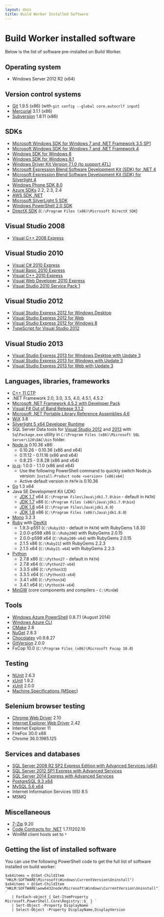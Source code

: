 ```yaml
---
layout: docs
title: Build Worker Installed Software
---
```


# Build Worker installed software

Below is the list of software pre-installed on Build Worker.

## Operating system

* Windows Server 2012 R2 (x64)

## Version control systems

* [Git](http://git-scm.com/download/win) 1.9.5 (x86) (with `git config --global core.autocrlf input`)
* [Mercurial](http://mercurial.selenic.com/downloads) 3.1.1 (x86)
* [Subversion](http://www.collab.net/downloads/subversion) 1.8.11 (x86)

## SDKs

* [Microsoft Windows SDK for Windows 7 and .NET Framework 3.5 SP1](http://www.microsoft.com/en-us/download/details.aspx?id=3138)
* [Microsoft Windows SDK for Windows 7 and .NET Framework 4](http://www.microsoft.com/en-us/download/details.aspx?id=8279)
* [Windows SDK for Windows 8](http://msdn.microsoft.com/en-us/library/windows/desktop/hh852363.aspx)
* [Windows SDK for Windows 8.1](http://msdn.microsoft.com/en-us/windows/desktop/bg162891.aspx)
* [Windows Driver Kit Version 7.1.0 (to support ATL)](http://www.microsoft.com/en-us/download/details.aspx?id=11800)
* [Microsoft Expression Blend Software Development Kit (SDK) for .NET 4](http://www.microsoft.com/en-us/download/details.aspx?id=10801)
* [Microsoft Expression Blend Software Development Kit (SDK) for Silverlight 4](http://www.microsoft.com/en-us/download/details.aspx?id=3062)
* [Windows Phone SDK 8.0](http://www.microsoft.com/en-us/download/details.aspx?id=35471)
* [Azure SDKs](http://azure.microsoft.com/en-us/downloads/archive-net-downloads/) 2.2, 2.3, 2.4
* [AWS SDK .NET](http://aws.amazon.com/sdk-for-net/)
* [Microsoft SilverLight 5 SDK](http://www.microsoft.com/en-us/download/details.aspx?id=28359)
* [Windows PowerShell 2.0 SDK](http://www.microsoft.com/en-ca/download/details.aspx?id=2560)
* [DirectX SDK](http://www.microsoft.com/en-us/download/details.aspx?id=6812) (`C:\Program Files (x86)\Microsoft DirectX SDK`)


## Visual Studio 2008

* [Visual C++ 2008 Express](http://go.microsoft.com/?linkid=7729279)

## Visual Studio 2010

* [Visual C# 2010 Express](http://go.microsoft.com/?linkid=9709939)
* [Visual Basic 2010 Express](http://go.microsoft.com/?linkid=9709929)
* [Visual C++ 2010 Express](http://go.microsoft.com/?linkid=9709949)
* [Visual Web Developer 2010 Express](http://go.microsoft.com/fwlink/?LinkID=167874)
* [Visual Studio 2010 Service Pack 1](http://www.microsoft.com/en-us/download/details.aspx?id=23691)

## Visual Studio 2012

* [Visual Studio Express 2012 for Windows Desktop](http://www.microsoft.com/en-us/download/details.aspx?id=34673)
* [Visual Studio Express 2012 for Web](http://www.microsoft.com/en-us/download/details.aspx?id=30669)
* [Visual Studio Express 2012 for Windows 8](http://www.microsoft.com/en-us/download/details.aspx?id=30664)
* [TypeScript for Visual Studio 2012](http://www.microsoft.com/en-us/download/details.aspx?id=34790)

## Visual Studio 2013

* [Visual Studio Express 2013 for Windows Desktop with Update 3](http://www.microsoft.com/en-us/download/details.aspx?id=43733)
* [Visual Studio Express 2013 for Windows with Update 3](http://www.microsoft.com/en-us/download/details.aspx?id=43729)
* [Visual Studio Express 2013 for Web with Update 3](http://www.microsoft.com/en-us/download/details.aspx?id=43722 )

## Languages, libraries, frameworks

* [C++ 11 CTP](http://blogs.msdn.com/b/vcblog/archive/2013/11/18/announcing-the-visual-c-compiler-november-2013-ctp.aspx)
* .NET Framework 2.0, 3.0, 3.5, 4.0, 4.5.1, 4.5.2
* [Microsoft .NET Framework 4.5.2 with Developer Pack](http://www.microsoft.com/en-ca/download/details.aspx?id=42637)
* [Visual F# Out of Band Release 3.1.2](http://www.microsoft.com/en-us/download/details.aspx?id=44011)
* [Microsoft .NET Portable Library Reference Assemblies 4.6](http://www.microsoft.com/en-us/download/details.aspx?id=40727)
* [WiX](http://wixtoolset.org/) 3.8
* [Silverlight 5 x64 Developer Runtime](http://go.microsoft.com/fwlink/?LinkID=229324)
* SQL Server Data tools for [Visual Studio 2012](http://msdn.microsoft.com/en-us/jj650015) and [2013](http://stackoverflow.com/questions/15556339/how-to-build-sqlproj-projects-on-a-build-server) with `SqlPackage.exe` utility in `C:\Program Files (x86)\Microsoft SQL Server\120\DAC\bin` folder.
* [Node.js](http://nodejs.org/dist/) 0.10.36 x86:
    * 0.10.26 - 0.10.36 (x86 and x64)
    * 0.11.12 - 0.11.16 (x86 and x64)
    * 0.8.25 - 0.8.28 (x86 and x64)
* [io.js](https://iojs.org/dist/): 1.0.0 - 1.1.0 (x86 and x64)
    * Use the following PowerShell command to quickly switch Node.js version: `Install-Product node <version> [x86|x64]`
    * Active default version in `PATH` is 0.10.36
* [Go](http://golang.org/dl/) 1.3 x64
* Java SE Development Kit (JDK)
    * [JDK 1.7](http://www.oracle.com/technetwork/java/javase/downloads/jdk7-downloads-1880260.html) x64 (`C:\Program Files\Java\jdk1.7.0\bin` - default in `PATH`)
    * [JDK 1.7](http://www.oracle.com/technetwork/java/javase/downloads/jdk7-downloads-1880260.html) x86 (`C:\Program Files (x86)\Java\jdk1.7.0\bin`)
    * [JDK 1.8](http://www.oracle.com/technetwork/java/javase/downloads/jdk8-downloads-2133151.html) x64 (`C:\Program Files\Java\jdk1.8.0`)
    * [JDK 1.8](http://www.oracle.com/technetwork/java/javase/downloads/jdk8-downloads-2133151.html) x86 (`C:\Program Files (x86)\Java\jdk1.8.0`)
* [Mono](http://www.go-mono.com/mono-downloads/download.html) 3.2.3
* [Ruby](http://rubyinstaller.org/downloads/) with [DevKit](https://github.com/oneclick/rubyinstaller/wiki/Development-Kit)
    * 1.9.3-p551 (`C:\Ruby193` - default in `PATH`) with RubyGems 1.8.30
    * 2.0.0-p598 x86 (`C:\Ruby200`) with RubyGems 2.0.15
    * 2.0.0-p598 x64 (`C:\Ruby200-x64`) with RubyGems 2.0.15
    * 2.1.5 x86 (`C:\Ruby21`) with RubyGems 2.2.3
    * 2.1.5 x64 (`C:\Ruby21-x64`) with RubyGems 2.2.3
* [Python](https://www.python.org/downloads/windows/)
    * 2.7.8 x86 (`C:\Python27` - default in `PATH`)
    * 2.7.8 x64 (`C:\Python27-x64`)
    * 3.3.5 x86 (`C:\Python33`)
    * 3.3.5 x64 (`C:\Python33-x64`)
    * 3.4.1 x86 (`C:\Python34`)
    * 3.4.1 x64 (`C:\Python34-x64`)
* [MinGW](http://www.mingw.org/) (core components and compilers - `C:\MinGW`)

## Tools

* [Windows Azure PowerShell](https://github.com/Azure/azure-sdk-tools/releases) 0.8.7.1 (August 2014)
* [Windows Azure CLI](http://azure.microsoft.com/en-us/downloads/)
* [CMake](http://www.cmake.org/cmake/resources/software.html) 2.8
* [NuGet](http://docs.nuget.org/docs/start-here/installing-nuget) 2.8.3
* [Chocolatey](http://chocolatey.org/) v0.9.8.27
* [GitVersion](http://chocolatey.org/packages/GitVersion.Portable) 2.0.0
* FxCop 10.0 (`C:\Program Files (x86)\Microsoft Fxcop 10.0`)

## Testing

* [NUnit](http://nunit.org/index.php?p=download) 2.6.3
* [xUnit](https://github.com/xunit/xunit/releases) 1.9.2
* [xUnit](https://github.com/xunit/xunit/releases) 2.0.0
* [Machine.Specifications (MSpec)](http://www.nuget.org/packages/Machine.Specifications)

## Selenium browser testing

* [Chrome Web Driver](http://chromedriver.storage.googleapis.com/index.html) 2.10
* [Internet Explorer Web Driver](http://selenium-release.storage.googleapis.com/index.html) 2.42
* Internet Explorer 11
* FireFox 30.0 x86
* Chrome 36.0.1985.125


## Services and databases

* [SQL Server 2008 R2 SP2 Express Edition with Advanced Services (x64)](http://www.microsoft.com/en-US/download/details.aspx?id=30438)
* [SQL Server 2012 SP1 Express with Advanced Services](http://www.microsoft.com/en-us/download/details.aspx?id=35579)
* [SQL Server 2014 Express with Advanced Services](http://www.microsoft.com/en-us/download/details.aspx?id=42299)
* [PostgreSQL 9.3 x64](http://www.enterprisedb.com/products-services-training/pgdownload#windows)
* [MySQL 5.6 x64](http://dev.mysql.com/downloads/windows/installer/5.6.html)
* Internet Information Services (IIS) 8.5
* MSMQ

## Miscellaneous

* [7-Zip](http://www.7-zip.org/) 9.20
* [Code Contracts for .NET](http://visualstudiogallery.msdn.microsoft.com/1ec7db13-3363-46c9-851f-1ce455f66970) 1.7.11202.10
* WinRM client hosts set to `*`

## Getting the list of installed software

You can use the following PowerShell code to get the full list of software installed on build worker:

    $x64items = @(Get-ChildItem "HKLM:SOFTWARE\Microsoft\Windows\CurrentVersion\Uninstall")
    $x64items + @(Get-ChildItem "HKLM:SOFTWARE\wow6432node\Microsoft\Windows\CurrentVersion\Uninstall") `
       | ForEach-object { Get-ItemProperty Microsoft.PowerShell.Core\Registry::$_ } `
       | Sort-Object -Property DisplayName `
       | Select-Object -Property DisplayName,DisplayVersion
